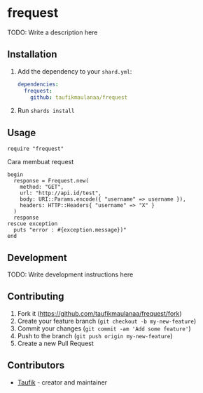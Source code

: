 # frequest

TODO: Write a description here

## Installation

1. Add the dependency to your `shard.yml`:

   ```yaml
   dependencies:
     frequest:
       github: taufikmaulanaa/frequest
   ```

2. Run `shards install`

## Usage

```crystal
require "frequest"
```

Cara membuat request
```crystal
begin
  response = Frequest.new(
    method: "GET",
    url: "http://api.id/test",
    body: URI::Params.encode({ "username" => username }),
    headers: HTTP::Headers{ "username" => "X" }
  )
  response
rescue exception
  puts "error : #{exception.message})"
end
```

## Development

TODO: Write development instructions here

## Contributing

1. Fork it (<https://github.com/taufikmaulanaa/frequest/fork>)
2. Create your feature branch (`git checkout -b my-new-feature`)
3. Commit your changes (`git commit -am 'Add some feature'`)
4. Push to the branch (`git push origin my-new-feature`)
5. Create a new Pull Request

## Contributors

- [Taufik](https://github.com/taufikmaulanaa) - creator and maintainer
